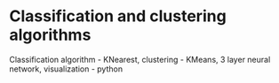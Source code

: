 # Classification and clustering algorithms

Classification algorithm - KNearest, clustering - KMeans, 3 layer neural network, visualization - python  